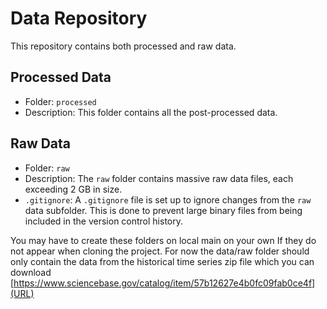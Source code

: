 # Data Repository

This repository contains both processed and raw data.

## Processed Data

- Folder: `processed`
- Description: This folder contains all the post-processed data.

## Raw Data

- Folder: `raw`
- Description: The `raw` folder contains massive raw data files, each exceeding 2 GB in size.
- `.gitignore`: A `.gitignore` file is set up to ignore changes from the `raw` data subfolder. This is done to prevent large binary files from being included in the version control history.

You may have to create these folders on local main on your own If they do not appear when cloning the project. For now the data/raw folder should only contain the data from the historical time series zip file which you can download [https://www.sciencebase.gov/catalog/item/57b12627e4b0fc09fab0ce4f](URL)
